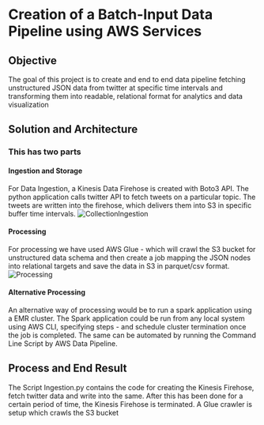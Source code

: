 # Creation of a Batch-Input Data Pipeline using AWS Services

## Objective
The goal of this project is to create and end to end data pipeline
fetching unstructured JSON data from twitter at specific time intervals
and transforming them into readable, relational format 
for analytics and data visualization

## Solution and Architecture

### This has two parts 
#### Ingestion and Storage

For Data Ingestion, a Kinesis Data Firehose is created with Boto3 API. The python application calls twitter API to fetch tweets on a particular topic. The tweets are written into the firehose, which delivers them into S3 in specific buffer time intervals.
![CollectionIngestion](https://user-images.githubusercontent.com/35825748/56085637-3bf45e80-5e0c-11e9-9475-41d9805f59df.JPG)

#### Processing
For processing we have used AWS Glue - which will crawl the S3 bucket for unstructured data schema and then create a job mapping the JSON nodes into relational targets and save the data in S3 in parquet/csv format.
![Processing](https://user-images.githubusercontent.com/35825748/56085638-3eef4f00-5e0c-11e9-878d-13042b9d47af.JPG)

#### Alternative Processing
An alternative way of processing would be to run a spark application using a EMR cluster. The Spark application could be run from any local system using AWS CLI, specifying steps - and schedule cluster termination once the job is completed. The same can be automated by running the Command Line Script by AWS Data Pipeline.

## Process and End Result
The Script Ingestion.py contains the code for creating the Kinesis Firehose, fetch twitter data and write into the same. After this has been done for a certain period of time, the Kinesis Firehose is terminated. A Glue crawler is setup which crawls the S3 bucket 
